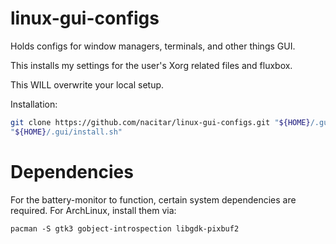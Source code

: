 # linux-gui-configs
Holds configs for window managers, terminals, and other things GUI.

This installs my settings for the user's Xorg related files and fluxbox.

This WILL overwrite your local setup.

Installation:
```bash
git clone https://github.com/nacitar/linux-gui-configs.git "${HOME}/.gui"
"${HOME}/.gui/install.sh"
```

# Dependencies
For the battery-monitor to function, certain system dependencies are required.
For ArchLinux, install them via:
```
pacman -S gtk3 gobject-introspection libgdk-pixbuf2
```
